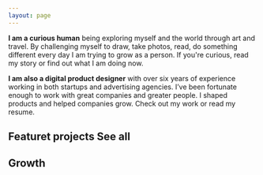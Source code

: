 ```yaml
---
layout: page
---
```


<!-- 
<header>
  title section
</header>
<main>
  <section class="intro"></section>
  <section class="featured">
    <article></article>
  </section>
  <section class="growth">
    <article></article>
  </section>
</main>
<footer></footer>
-->

<TitleSection class="grid-width" title="Hi to you! 👋" subtitle="My name is Stjepan."/>

<div class="text full-width grid">
  <div class="text-inner grid-width">
    <p><b>I am a curious human</b> being exploring myself and the world through art and travel. By challenging myself to draw, <saber-link to="/photography">take photos</saber-link>, <saber-link to="/book-list">read</saber-link>, do something different every day I am trying to grow as a person. If you're curious, read <saber-link to="/my-story">my story</saber-link> or find out what I am doing <saber-link to="/now">now</saber-link>.</p>
    <p class="short"><b>I am also a digital product designer</b> with over six years of experience working in both startups and advertising agencies. I’ve been fortunate enough to work with great companies and greater people. I shaped products and helped companies grow. Check out <saber-link to="/work">my work</saber-link> or read my <saber-link to="/resume">resume</saber-link>.</p>
    <simg name="paperplane-illustration.svg" class="paperplane" />
    <simg name="desk-illustration.png" class="desk" />
  </div>
</div>

<section class="projects grid-width">
  <h2 class="h3">Featuret projects <saber-link to="/work">See all</saber-link></h2>
  <ProjectCard
    url="/work/agrivi"
    title="Agrivi"
    description="Farm managment software"
    period="2016"
    image="stjepangrgic-agrivi-card.jpg"
    linkText="Read the case study"
    :tags="['Branding', 'Icons', 'Web Application', 'Corporate Site']"
    underlinColor="#3A9300"/>
  <ProjectCard
    url="/work/share-istria"
    title="Share Istria"
    description="Creative Tourism Campaign"
    period="2016"
    image="stjepangrgic-shareistria-card.jpg"
    linkText="Read the case study"
    :tags="['Branding', 'Icons', 'Web Application', 'Corporate Site']"
    underlinColor="#0082AF"/>
  <ProjectCard
    url="/work/vip-xmass-chat"
    title="Vip Xmas Chat"
    description="Promotional Chat App"
    period="2016"
    image="stjepangrgic-card-vip-chat.jpg"
    linkText="Read the case study"
    :tags="['Branding', 'Icons', 'Web Application', 'Corporate Site']"
    textColor="#000"/>
</section>

<!-- ## Growth
Some of my work. Understanding of color, light, shapes, perspective helped me to go on design road I never have planed. -->
<div class="growth grid-width">
  <h2 class="h3">Growth</h2>
  <div class="growth-grid">
    <SmallCard
      url="/book-list" 
      title="Book list"
      icon="book.svg"/>
    <SmallCard
      url="/fail-list" 
      title="Fail list"
      icon="fail.svg"/>
    <SmallCard
      url="/bucket-list" 
      title="Bucket list"
      icon="bucket.svg"/>
  </div>
</div>




<script>
import slink from '@/theme/components/slink.vue'
import simg from '@/theme/components/simg.vue'
import sfigure from '@/theme/components/sfigure.vue'
import ProjectCard from '@/theme/components/ProjectCard.vue'
import SmallCard from '@/theme/components/SmallCard.vue'
import TitleSection from '@/theme/components/TitleSection.vue'

export default {
  components: {
    slink,
    simg,
    sfigure,
    ProjectCard,
    SmallCard,
    TitleSection
  },
  computed: {
    // icon() {
    //   return {
    //     backgroundImage: 'url(' + require('@/assets/images/' + 'fail.svg') + ')'
    //   }
    // }
  }
}
</script>

<style lang="stylus" scoped>

  .text
    background-color #FAF8F7
    border-top 2px solid #E6DFDC
    border-bottom 2px solid #E6DFDC
    position: relative
    &-inner
      position: relative
      .desk
        position: absolute
        bottom: -8px
        right: -76px
        z-index: 1
        width 786px
        /* height 238px */
        @media screen and (max-width 900px) {
          position relative
          margin-top: -6rem
          bottom: -13px
          right: auto
        }

      .paperplane
        position absolute
        top -2rem
        left -14rem
        @media screen and (max-width 1310px) {
          display: none
        }
    p
      margin-top: 4rem
      margin-bottom: 3rem
      z-index: 2
      position: relative
      &:last-of-type
        margin-top: 3rem
        margin-bottom: 4rem
  
  .short
    max-width: 632px

  .growth-grid
    display: grid
    grid-template-columns: 1fr 1fr 1fr
    grid-column-gap 1.6161616% /*16px*/
    height: 272px
    @media screen and (max-width 700px) {
      display: flex
      flex-direction: column
      height auto
      .small-card {
        height 272px
        margin-bottom: 1rem
      }
    }
  .h3
    margin-bottom: 1.5rem
    display: flex
    justify-content: space-between
    align-items: baseline
    a
      /*background-color: #afa*/
      height: 29px
      display: block
      line-height: 1.3
      font-weight: 400

  .growth
    margin-bottom: 4rem

</style>





